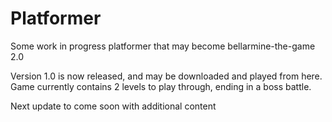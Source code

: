 # Platformer


Some work in progress platformer that may become bellarmine-the-game 2.0

Version 1.0 is now released, and may be downloaded and played from here. Game currently contains 2 levels to play through, ending in a boss battle.

Next update to come soon with additional content
